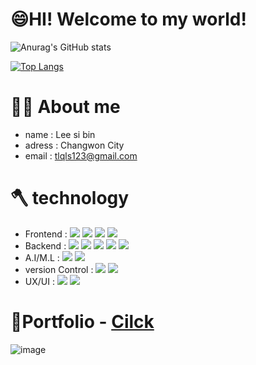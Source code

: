 # 😄HI! Welcome to my world!

![Anurag's GitHub stats](https://github-readme-stats.vercel.app/api?username=leesibin&show_icons=true)

[![Top Langs](https://github-readme-stats.vercel.app/api/top-langs/?username=leesibin&layout=compact)](https://github.com/anuraghazra/github-readme-stats)

# 🙋‍♂️ About me

- name : Lee si bin
- adress : Changwon City
- email : tlqls123@gmail.com

# 🪓 technology

- Frontend :
  <img src="https://img.shields.io/badge/HTML5-E34F26?style=flat&logo=HTML5&logoColor=white" />
  <img src="https://img.shields.io/badge/CSS3-1572B6?style=flat&logo=CSS3&logoColor=white" />
  <img src="https://img.shields.io/badge/JavaScript-바탕색?style=flat&logo=javaScript&logoColor=white"/>
  <img src="https://img.shields.io/badge/Vue3.js-4FC08D?style=flat&logo=Vue.js&logoColor=white" />
- Backend :
  <img src="https://img.shields.io/badge/Node.js-339933?style=flat&logo=node.js&logoColor=white" />
  <img src="https://img.shields.io/badge/express.js-000000?style=flat&logo=express&logoColor=white" />
  <img src="https://img.shields.io/badge/MongoDB-47A248?style=flat&logo=Mongodb&logoColor=white" />
  <img src="https://img.shields.io/badge/socket.io-010101?style=flat&logo=socket.io&logoColor=white" />
  <img src="https://img.shields.io/badge/axios-5A29E4?style=flat&logo=axios&logoColor=white" />
- A.I/M.L :
  <img src="https://img.shields.io/badge/Tensorflow.js-47A248?style=flat&logo=Tensorflow&logoColor=white" />
  <img src="https://img.shields.io/badge/OpenAI-412991?style=flat&logo=OpenAI&logoColor=white" />
- version Control :
  <img src="https://img.shields.io/badge/Git-F05032?style=flat&logo=git&logoColor=white" />
  <img src="https://img.shields.io/badge/Github-181717?style=flat&logo=github&logoColor=white" />
- UX/UI :
  <img src="https://img.shields.io/badge/Figma-F24E1E?style=flat&logo=figma&logoColor=white" />
  <img src="https://img.shields.io/badge/Photoshop-31A8FF?style=flat&logo=Adobe Photoshop&logoColor=white" />

# 📄Portfolio - [Cilck](https://leesibin.github.io/portfolio/)

![image](https://ifh.cc/g/g17992.jpg)

<!--
**leesibin/leesibin** is a ✨ _special_ ✨ repository because its `README.md` (this file) appears on your GitHub profile.

Here are some ideas to get you started:

- 🔭 I’m currently working on ...
- 🌱 I’m currently learning ...
- 👯 I’m looking to collaborate on ...
- 🤔 I’m looking for help with ...
- 💬 Ask me about ...
- 📫 How to reach me: ...
- 😄 Pronouns: ...
- ⚡ Fun fact: ...
-->

